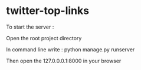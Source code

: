 # twitter-top-links
To start the server :

Open the root project directory

In command line write :
python manage.py runserver

Then open the 127.0.0.0.1:8000 in your browser
